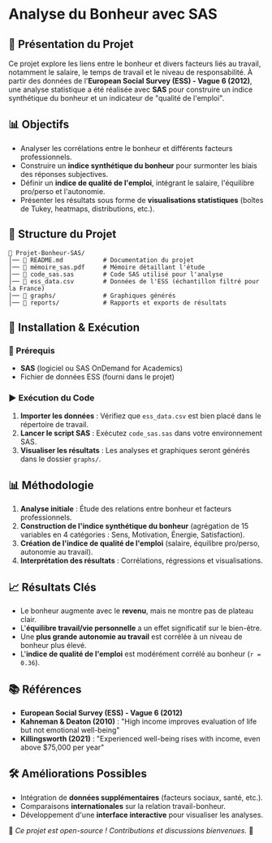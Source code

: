 # Analyse du Bonheur avec SAS

## 📌 Présentation du Projet
Ce projet explore les liens entre le bonheur et divers facteurs liés au travail, notamment le salaire, le temps de travail et le niveau de responsabilité. À partir des données de l'**European Social Survey (ESS) - Vague 6 (2012)**, une analyse statistique a été réalisée avec **SAS** pour construire un indice synthétique du bonheur et un indicateur de "qualité de l'emploi".

## 📊 Objectifs
- Analyser les corrélations entre le bonheur et différents facteurs professionnels.
- Construire un **indice synthétique du bonheur** pour surmonter les biais des réponses subjectives.
- Définir un **indice de qualité de l'emploi**, intégrant le salaire, l'équilibre pro/perso et l'autonomie.
- Présenter les résultats sous forme de **visualisations statistiques** (boîtes de Tukey, heatmaps, distributions, etc.).

## 📁 Structure du Projet
```
📂 Projet-Bonheur-SAS/
│── 📜 README.md           # Documentation du projet
│── 📜 mémoire_sas.pdf     # Mémoire détaillant l'étude
│── 📜 code_sas.sas        # Code SAS utilisé pour l'analyse
│── 📜 ess_data.csv        # Données de l'ESS (échantillon filtré pour la France)
│── 📂 graphs/             # Graphiques générés
│── 📂 reports/            # Rapports et exports de résultats
```

## 🚀 Installation & Exécution
### 📌 Prérequis
- **SAS** (logiciel ou SAS OnDemand for Academics)
- Fichier de données ESS (fourni dans le projet)

### ▶️ Exécution du Code
1. **Importer les données** : Vérifiez que `ess_data.csv` est bien placé dans le répertoire de travail.
2. **Lancer le script SAS** : Exécutez `code_sas.sas` dans votre environnement SAS.
3. **Visualiser les résultats** : Les analyses et graphiques seront générés dans le dossier `graphs/`.

## 📊 Méthodologie
1. **Analyse initiale** : Étude des relations entre bonheur et facteurs professionnels.
2. **Construction de l'indice synthétique du bonheur** (agrégation de 15 variables en 4 catégories : Sens, Motivation, Énergie, Satisfaction).
3. **Création de l'indice de qualité de l'emploi** (salaire, équilibre pro/perso, autonomie au travail).
4. **Interprétation des résultats** : Corrélations, régressions et visualisations.

## 📈 Résultats Clés
- Le bonheur augmente avec le **revenu**, mais ne montre pas de plateau clair.
- L'**équilibre travail/vie personnelle** a un effet significatif sur le bien-être.
- Une **plus grande autonomie au travail** est corrélée à un niveau de bonheur plus élevé.
- L'**indice de qualité de l'emploi** est modérément corrélé au bonheur (`r = 0.36`).

## 📚 Références
- **European Social Survey (ESS) - Vague 6 (2012)**
- **Kahneman & Deaton (2010)** : "High income improves evaluation of life but not emotional well-being"
- **Killingsworth (2021)** : "Experienced well-being rises with income, even above $75,000 per year"

## 🛠 Améliorations Possibles
- Intégration de **données supplémentaires** (facteurs sociaux, santé, etc.).
- Comparaisons **internationales** sur la relation travail-bonheur.
- Développement d'une **interface interactive** pour visualiser les analyses.

📌 *Ce projet est open-source ! Contributions et discussions bienvenues.* 🎉

